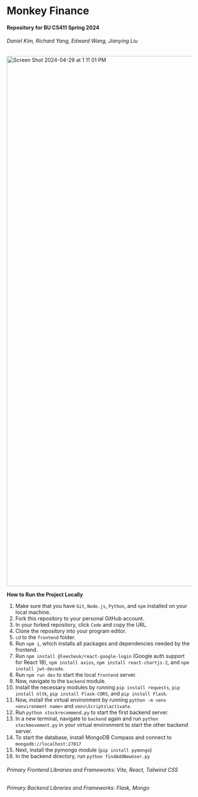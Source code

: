# Monkey Finance

#### Repository for BU CS411 Spring 2024
###### Daniel Kim, Richard Yang, Edward Wang, Jianying Liu

<img width="1440" alt="Screen Shot 2024-04-29 at 1 11 01 PM" src="https://github.com/rich2025/Monkey-Finance/assets/156924821/fb479b33-f914-431a-9446-289a2f1c4e73">

**How to Run the Project Locally**
1. Make sure that you have `Git`, `Node.js`, `Python`, and `npm` installed on your local machine.
2. Fork this repository to your personal GitHub account.
3. In your forked repository, click `Code` and copy the URL.
4. Clone the repository into your program editor.
5. `cd` to the `frontend` folder.
6. Run `npm i`, which installs all packages and dependencies needed by the frontend.
7. Run `npm install @leecheuk/react-google-login` (Google auth support for React 18), `npm install axios`, `npm install react-chartjs-2`, and `npm install jwt-decode`.
8. Run `npm run dev` to start the local `frontend` server.
9. Now, navigate to the `backend` module.
10. Install the necessary modules by running `pip install requests`, `pip install nltk`, `pip install Flask-CORS`, and `pip install Flask`.
11. Now, install the virtual environment by running `python -m venv <environment name>` and `venv\Scripts\activate`.
12. Run `python stockrecommend.py` to start the first backend server.
13. In a new terminal, navigate to `backend` again and run `python stockmovement.py` in your virtual environment to start the other backend server.
14. To start the database, install MongoDB Compass and connect to `mongodb://localhost:27017`
15. Next, install the pymongo module (`pip install pymongo`)
16. In the backend directory, run `python findAddNewUser.py`

###### Primary Frontend Libraries and Frameworks: Vite, React, Tailwind CSS
###### Primary Backend Libraries and Frameworks: Flask, Mongo
